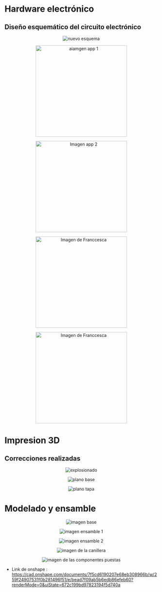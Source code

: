 # Hardware electrónico

## Diseño esquemático del circuito electrónico

<p align="center">
  <img src="https://github.com/Arbandu/Fundbio/blob/14f194bcb621e22abe37a3471e288e35c0cdff08/Imagenes/nuevo%20esquema%20.jpg" alt="nuevo esquema">
</p>

<p align="center">
  <img src="https://github.com/Arbandu/Fundbio/blob/d649637560dc46949c784a786e6c496310e7a310/Imagenes/imagen%20app%201.jpg" alt="aiamgen app 1" width="300">
</p>

<p align="center">
  <img src="https://github.com/Arbandu/Fundbio/blob/4d459bbf24b2c337246e92bb765279775ce9639d/Imagenes/imagen%20app%202.jpg" alt="Imagen app 2" width="300">
</p>

<p align="center">
  <img src="https://github.com/Arbandu/Fundbio/blob/4ba15f7310cd0ebb29fcbcfcdb1dc46d3fc5ca1b/Imagenes/Franccesca.jpg" alt="Imagen de Franccesca" width="300">
</p>

<p align="center">
  <img src="https://github.com/Arbandu/Fundbio/blob/4ba15f7310cd0ebb29fcbcfcdb1dc46d3fc5ca1b/Imagenes/Franccesca.jpg" alt="Imagen de Franccesca" width="300">
</p>


# Impresion 3D

## Correcciones realizadas

<p align="center">
  <img src="https://github.com/Arbandu/Fundbio/blob/8805ae856a5ce55a94a976d0d1e1c13df18bd90d/Imagenes/imagen%20explosionado%20nuevo.jpg" alt="explosionado">
</p>

<p align="center">
  <img src="https://github.com/Arbandu/Fundbio/blob/8fb8993bf3ad9c8d1d71fdb75590182cddcc2632/Imagenes/Plano%20de%20base%20nuevo.jpg" alt="plano base">
</p>

<p align="center">
  <img src="https://github.com/Arbandu/Fundbio/blob/d174d02a1822cf9221961810097efc62db9d5373/Imagenes/plano%20tapa%20nuevo.jpg" alt="plano tapa">
</p>

# Modelado y ensamble

<p align="center">
  <img src="https://github.com/Arbandu/Fundbio/blob/7440c646d0bed59e74343f44c916518116158720/Imagenes/imagen%20componente%201.jpg" alt="imagen base">
</p>

<p align="center">
  <img src="https://github.com/Arbandu/Fundbio/blob/c6d62e516293362502a98241c0f76478e44ee8cd/Imagenes/imagen%20componente%20ensamble%20.jpg" alt="imagen ensamble 1">
</p>

<p align="center">
  <img src="https://github.com/Arbandu/Fundbio/blob/07efe0a2d3fe2682fc17f8e412017ba3cf3bf051/Imagenes/imagen%20componente%20ensamble%20otra%20vista.jpg" alt="imagen ensamble 2">
</p>

<p align="center">
  <img src="https://github.com/Arbandu/Fundbio/blob/75c10cb6d64f6aadfcea9c297df0dd00293e0e2d/Imagenes/imagen%20componente%202.jpg" alt="imagen de la canillera">
</p>

<p align="center">
  <img src="https://github.com/Arbandu/Fundbio/blob/d01d1b4ac360ed843169d46a88e327f5fde858e4/Imagenes/ensamble%20nuevo.jpg" alt="imagen de las componentes puestas">
</p>

- Link de onshape : https://cad.onshape.com/documents/7f5cd6190207e68eb308966b/w/259f24907531f0b281496f51/e/bead7f09ab5b6edb86efeb60?renderMode=0&uiState=672c199bd97823194f5d740a


